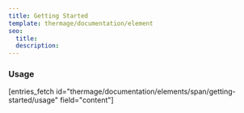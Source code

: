 ```yaml
---
title: Getting Started
template: thermage/documentation/element
seo:
  title: 
  description: 
---
```


### Usage

[entries_fetch id="thermage/documentation/elements/span/getting-started/usage" field="content"]
